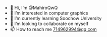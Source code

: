 - 👋 Hi, I’m @MahiroQwQ
- 👀 I’m interested in computer graphics
- 🌱 I’m currently learning Soochow University
- 💞️ I’m looking to collaborate on myself
- 📫 How to reach me 714962994@qq.com

<!---
MahiroQwQ/MahiroQwQ is a ✨ special ✨ repository because its `README.md` (this file) appears on your GitHub profile.
You can click the Preview link to take a look at your changes.
--->
